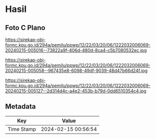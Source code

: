 # Hasil

## Foto C Plano

https://sirekap-obj-formc.kpu.go.id/294a/pemilu/ppwp/12/22/03/20/06/1222032006069-20240215-005016--73822a9f-406d-480d-8ca4-c5b7080532ec.jpg

https://sirekap-obj-formc.kpu.go.id/294a/pemilu/ppwp/12/22/03/20/06/1222032006069-20240215-005058--967435e8-6098-49df-9039-48d47b66d24f.jpg

https://sirekap-obj-formc.kpu.go.id/294a/pemilu/ppwp/12/22/03/20/06/1222032006069-20240215-005127--2d314d4c-a4e2-453b-b79d-0dd6510354c4.jpg


## Metadata

| Key        | Value               |
| ---------- | ------------------- |
| Time Stamp | 2024-02-15 00:56:54 |



